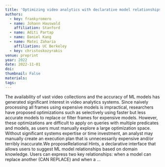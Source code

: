 ```yaml
---
title: 'Optimizing video analytics with declarative model relationships'
authors:
  - key: frankyromero
  - name: Johann Hauswald
    affiliation: Stanford
  - name: Aditi Partap
  - name: Daniel Kang
  - name: Matei Zaharia
    affiliation: UC Berkeley
  - key: christoskozyrakis
venue: preprint
year: 2022
date: 2022-11-01
doi: 
thumbnail: False
materials:
tags:
---
```

The availability of vast video collections and the accuracy of ML models has generated significant interest in video analytics systems. Since naively processing all frames using expensive models is impractical, researchers have proposed optimizations such as selectively using faster but less accurate models to replace or filter frames for expensive models. However, these optimizations are difficult to apply on queries with multiple predicates and models, as users must manually explore a large optimization space. Without significant systems expertise or time investment, an analyst may manually create an execution plan that is unnecessarily expensive and/or terribly inaccurate.We proposeRelational Hints, a declarative interface that allows users to suggest ML model relationships based on domain knowledge. Users can express two key relationships: when a model can replace another (CAN REPLACE) and when a …
